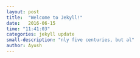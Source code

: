 ```yaml
---
layout: post
title:  "Welcome to Jekyll!"
date:   2016-06-15
time: "11:41:03"
categories: jekyll update
small-description: "nly five centuries, but al"
author: Ayush
---
```

